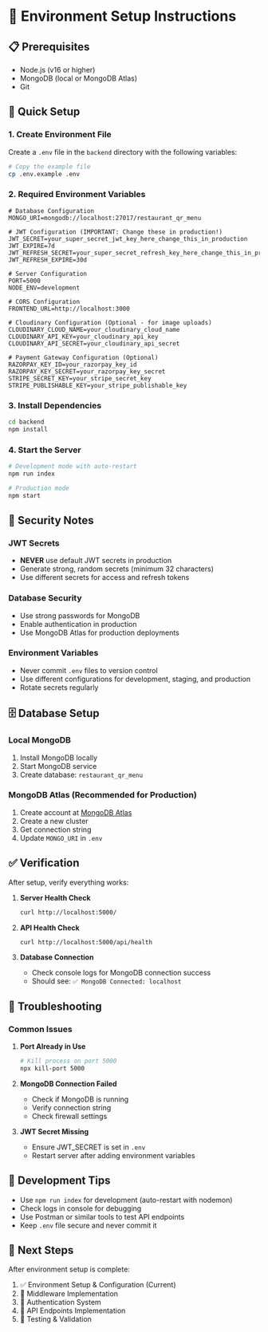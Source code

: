 # 🔧 Environment Setup Instructions

## 📋 Prerequisites
- Node.js (v16 or higher)
- MongoDB (local or MongoDB Atlas)
- Git

## 🚀 Quick Setup

### 1. Create Environment File
Create a `.env` file in the `backend` directory with the following variables:

```bash
# Copy the example file
cp .env.example .env
```

### 2. Required Environment Variables

```env
# Database Configuration
MONGO_URI=mongodb://localhost:27017/restaurant_qr_menu

# JWT Configuration (IMPORTANT: Change these in production!)
JWT_SECRET=your_super_secret_jwt_key_here_change_this_in_production
JWT_EXPIRE=7d
JWT_REFRESH_SECRET=your_super_secret_refresh_key_here_change_this_in_production
JWT_REFRESH_EXPIRE=30d

# Server Configuration
PORT=5000
NODE_ENV=development

# CORS Configuration
FRONTEND_URL=http://localhost:3000

# Cloudinary Configuration (Optional - for image uploads)
CLOUDINARY_CLOUD_NAME=your_cloudinary_cloud_name
CLOUDINARY_API_KEY=your_cloudinary_api_key
CLOUDINARY_API_SECRET=your_cloudinary_api_secret

# Payment Gateway Configuration (Optional)
RAZORPAY_KEY_ID=your_razorpay_key_id
RAZORPAY_KEY_SECRET=your_razorpay_key_secret
STRIPE_SECRET_KEY=your_stripe_secret_key
STRIPE_PUBLISHABLE_KEY=your_stripe_publishable_key
```

### 3. Install Dependencies
```bash
cd backend
npm install
```

### 4. Start the Server
```bash
# Development mode with auto-restart
npm run index

# Production mode
npm start
```

## 🔐 Security Notes

### JWT Secrets
- **NEVER** use default JWT secrets in production
- Generate strong, random secrets (minimum 32 characters)
- Use different secrets for access and refresh tokens

### Database Security
- Use strong passwords for MongoDB
- Enable authentication in production
- Use MongoDB Atlas for production deployments

### Environment Variables
- Never commit `.env` files to version control
- Use different configurations for development, staging, and production
- Rotate secrets regularly

## 🗄️ Database Setup

### Local MongoDB
1. Install MongoDB locally
2. Start MongoDB service
3. Create database: `restaurant_qr_menu`

### MongoDB Atlas (Recommended for Production)
1. Create account at [MongoDB Atlas](https://www.mongodb.com/atlas)
2. Create a new cluster
3. Get connection string
4. Update `MONGO_URI` in `.env`

## ✅ Verification

After setup, verify everything works:

1. **Server Health Check**
   ```bash
   curl http://localhost:5000/
   ```

2. **API Health Check**
   ```bash
   curl http://localhost:5000/api/health
   ```

3. **Database Connection**
   - Check console logs for MongoDB connection success
   - Should see: `✅ MongoDB Connected: localhost`

## 🚨 Troubleshooting

### Common Issues

1. **Port Already in Use**
   ```bash
   # Kill process on port 5000
   npx kill-port 5000
   ```

2. **MongoDB Connection Failed**
   - Check if MongoDB is running
   - Verify connection string
   - Check firewall settings

3. **JWT Secret Missing**
   - Ensure JWT_SECRET is set in `.env`
   - Restart server after adding environment variables

## 📝 Development Tips

- Use `npm run index` for development (auto-restart with nodemon)
- Check logs in console for debugging
- Use Postman or similar tools to test API endpoints
- Keep `.env` file secure and never commit it

## 🔄 Next Steps

After environment setup is complete:
1. ✅ Environment Setup & Configuration (Current)
2. 🔄 Middleware Implementation
3. 🔄 Authentication System
4. 🔄 API Endpoints Implementation
5. 🔄 Testing & Validation
